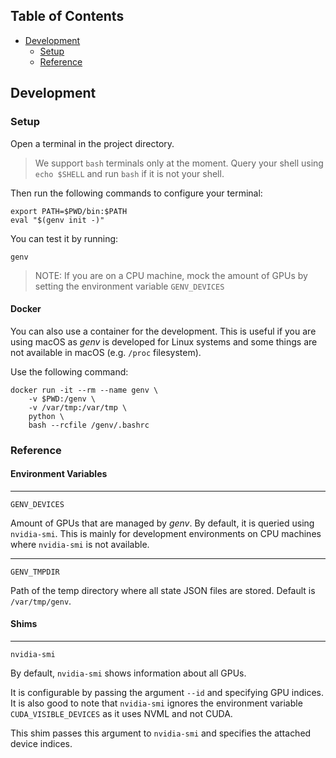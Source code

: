 ## Table of Contents
* [Development](#development)
    * [Setup](#setup)
    * [Reference](#reference)

## Development
### Setup
Open a terminal in the project directory.

> We support `bash` terminals only at the moment. Query your shell using `echo $SHELL` and run `bash` if it is not your shell.

Then run the following commands to configure your terminal:
```
export PATH=$PWD/bin:$PATH
eval "$(genv init -)"
```

You can test it by running:
```
genv
```

> NOTE: If you are on a CPU machine, mock the amount of GPUs by setting the environment variable `GENV_DEVICES`

#### Docker
You can also use a container for the development.
This is useful if you are using macOS as _genv_ is developed for Linux systems and some things are not available in macOS (e.g. `/proc` filesystem).

Use the following command:
```
docker run -it --rm --name genv \
    -v $PWD:/genv \
    -v /var/tmp:/var/tmp \
    python \
    bash --rcfile /genv/.bashrc
```

### Reference
#### Environment Variables
---
`GENV_DEVICES`

Amount of GPUs that are managed by _genv_.
By default, it is queried using `nvidia-smi`.
This is mainly for development environments on CPU machines where `nvidia-smi` is not available.

---
`GENV_TMPDIR`

Path of the temp directory where all state JSON files are stored.
Default is `/var/tmp/genv`.

#### Shims
---
`nvidia-smi`

By default, `nvidia-smi` shows information about all GPUs.

It is configurable by passing the argument `--id` and specifying GPU indices.
It is also good to note that `nvidia-smi` ignores the environment variable `CUDA_VISIBLE_DEVICES` as it uses NVML and not CUDA.

This shim passes this argument to `nvidia-smi` and specifies the attached device indices.
